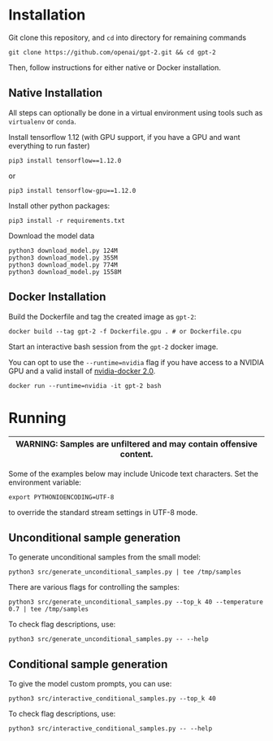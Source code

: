 # Installation

Git clone this repository, and `cd` into directory for remaining commands
```
git clone https://github.com/openai/gpt-2.git && cd gpt-2
```

Then, follow instructions for either native or Docker installation.

## Native Installation

All steps can optionally be done in a virtual environment using tools such as `virtualenv` or `conda`.

Install tensorflow 1.12 (with GPU support, if you have a GPU and want everything to run faster)
```
pip3 install tensorflow==1.12.0
```
or
```
pip3 install tensorflow-gpu==1.12.0
```

Install other python packages:
```
pip3 install -r requirements.txt
```

Download the model data
```
python3 download_model.py 124M	
python3 download_model.py 355M	
python3 download_model.py 774M	
python3 download_model.py 1558M
```

## Docker Installation

Build the Dockerfile and tag the created image as `gpt-2`:
```
docker build --tag gpt-2 -f Dockerfile.gpu . # or Dockerfile.cpu
```

Start an interactive bash session from the `gpt-2` docker image.

You can opt to use the `--runtime=nvidia` flag if you have access to a NVIDIA GPU
and a valid install of [nvidia-docker 2.0](https://github.com/nvidia/nvidia-docker/wiki/Installation-(version-2.0)).
```
docker run --runtime=nvidia -it gpt-2 bash
```

# Running

| WARNING: Samples are unfiltered and may contain offensive content. |
| --- |

Some of the examples below may include Unicode text characters. Set the environment variable:
```
export PYTHONIOENCODING=UTF-8
```
to override the standard stream settings in UTF-8 mode.

## Unconditional sample generation

To generate unconditional samples from the small model:
```
python3 src/generate_unconditional_samples.py | tee /tmp/samples
```
There are various flags for controlling the samples:
```
python3 src/generate_unconditional_samples.py --top_k 40 --temperature 0.7 | tee /tmp/samples
```

To check flag descriptions, use:
```
python3 src/generate_unconditional_samples.py -- --help
```

## Conditional sample generation

To give the model custom prompts, you can use:
```
python3 src/interactive_conditional_samples.py --top_k 40
```

To check flag descriptions, use:
```
python3 src/interactive_conditional_samples.py -- --help
```
